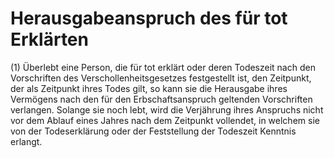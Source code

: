 # Herausgabeanspruch des für tot Erklärten

(1) Überlebt eine Person, die für tot erklärt oder deren Todeszeit nach den Vorschriften des Verschollenheitsgesetzes festgestellt ist, den Zeitpunkt, der als Zeitpunkt ihres Todes gilt, so kann sie die Herausgabe ihres Vermögens nach den für den Erbschaftsanspruch geltenden Vorschriften verlangen. Solange sie noch lebt, wird die Verjährung ihres Anspruchs nicht vor dem Ablauf eines Jahres nach dem Zeitpunkt vollendet, in welchem sie von der Todeserklärung oder der Feststellung der Todeszeit Kenntnis erlangt.